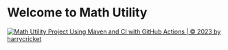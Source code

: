 # Welcome to Math Utility

[![Math Utility Project Using Maven and CI with GitHub Actions | © 2023 by harrycricket](https://github.com/harrycricket/math-util-mvn/actions/workflows/math-util-ci.yml/badge.svg)](https://github.com/harrycricket/math-util-mvn/actions/workflows/math-util-ci.yml)
